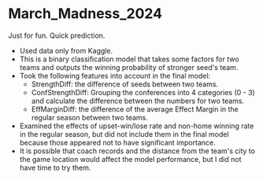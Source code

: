 # March_Madness_2024
Just for fun. Quick prediction. 

- Used data only from Kaggle.
- This is a binary classification model that takes some factors for two teams and outputs the winning probability of stronger seed's team.
- Took the following features into account in the final model:
    - StrengthDiff: the difference of seeds between two teams. 
    - ConfStrengthDiff: Grouping the conferences into 4 categories (0 - 3) and calculate the difference between the numbers for two teams.
    - EffMarginDiff: the difference of the average Effect Margin in the regular season between two teams.
- Examined the effects of upset-win/lose rate and non-home winning rate in the regular season, but did not include them in the final model because those appeared not to have significant importance.
- It is possible that coach records and the distance from the team's city to the game location would affect the model performance, but I did not have time to try them.

